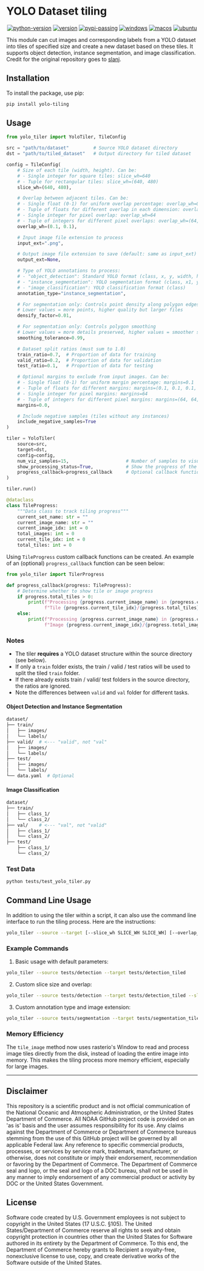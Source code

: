 # YOLO Dataset tiling

<div align="center">

[![python-version](https://img.shields.io/pypi/pyversions/yolo-tiling.svg)](https://pypi.org/project/yolo-tiling)
[![version](https://img.shields.io/pypi/v/yolo-tiling.svg)](https://pypi.python.org/pypi/yolo-tiling)
[![pypi-passing](https://github.com/Jordan-Pierce/yolo-tiling/actions/workflows/pypi.yml/badge.svg)](https://pypi.org/project/yolo-tiling)
[![windows](https://github.com/Jordan-Pierce/yolo-tiling/actions/workflows/windows.yml/badge.svg)](https://pypi.org/project/yolo-tiling)
[![macos](https://github.com/Jordan-Pierce/yolo-tiling/actions/workflows/macos.yml/badge.svg)](https://pypi.org/project/yolo-tiling)
[![ubuntu](https://github.com/Jordan-Pierce/yolo-tiling/actions/workflows/ubuntu.yml/badge.svg)](https://pypi.org/project/yolo-tiling)
</div>

This module can cut images and corresponding labels from a YOLO dataset into tiles of specified size and create a
new dataset based on these tiles. It supports object detection, instance segmentation, and image classification. 
Credit for the original repository goes to [slanj](https://github.com/slanj/yolo-tiling).

## Installation

To install the package, use pip:

```bash
pip install yolo-tiling
```

## Usage

```python
from yolo_tiler import YoloTiler, TileConfig

src = "path/to/dataset"         # Source YOLO dataset directory
dst = "path/to/tiled_dataset"   # Output directory for tiled dataset

config = TileConfig(
    # Size of each tile (width, height). Can be:
    # - Single integer for square tiles: slice_wh=640
    # - Tuple for rectangular tiles: slice_wh=(640, 480)
    slice_wh=(640, 480),

    # Overlap between adjacent tiles. Can be:
    # - Single float (0-1) for uniform overlap percentage: overlap_wh=0.1
    # - Tuple of floats for different overlap in each dimension: overlap_wh=(0.1, 0.1)
    # - Single integer for pixel overlap: overlap_wh=64
    # - Tuple of integers for different pixel overlaps: overlap_wh=(64, 48)
    overlap_wh=(0.1, 0.1),

    # Input image file extension to process
    input_ext=".png",

    # Output image file extension to save (default: same as input_ext)
    output_ext=None,

    # Type of YOLO annotations to process:
    # - "object_detection": Standard YOLO format (class, x, y, width, height)
    # - "instance_segmentation": YOLO segmentation format (class, x1, y1, x2, y2, ...)
    # - "image_classification": YOLO classification format (class)
    annotation_type="instance_segmentation",

    # For segmentation only: Controls point density along polygon edges
    # Lower values = more points, higher quality but larger files
    densify_factor=0.01,

    # For segmentation only: Controls polygon smoothing
    # Lower values = more details preserved, higher values = smoother shapes
    smoothing_tolerance=0.99,

    # Dataset split ratios (must sum to 1.0)
    train_ratio=0.7,  # Proportion of data for training
    valid_ratio=0.2,  # Proportion of data for validation
    test_ratio=0.1,   # Proportion of data for testing

    # Optional margins to exclude from input images. Can be:
    # - Single float (0-1) for uniform margin percentage: margins=0.1
    # - Tuple of floats for different margins: margins=(0.1, 0.1, 0.1, 0.1)
    # - Single integer for pixel margins: margins=64
    # - Tuple of integers for different pixel margins: margins=(64, 64, 64, 64)
    margins=0.0,

    # Include negative samples (tiles without any instances)
    include_negative_samples=True
)

tiler = YoloTiler(
    source=src,
    target=dst,
    config=config,
    num_viz_samples=15,                     # Number of samples to visualize
    show_processing_status=True,            # Show the progress of the tiling process
    progress_callback=progress_callback     # Optional callback function to report progress (see below)
)

tiler.run()
```

```python
@dataclass
class TileProgress:
    """Data class to track tiling progress"""
    current_set_name: str = ""
    current_image_name: str = ""
    current_image_idx: int = 0
    total_images: int = 0
    current_tile_idx: int = 0  
    total_tiles: int = 0  
```

Using `TileProgress` custom callback functions can be created. An example of an (optional) `progress_callback` function 
can be seen below:

```python
from yolo_tiler import TilerProgress

def progress_callback(progress: TileProgress):
    # Determine whether to show tile or image progress
    if progress.total_tiles > 0:
        print(f"Processing {progress.current_image_name} in {progress.current_set_name} set: "
              f"Tile {progress.current_tile_idx}/{progress.total_tiles}")
    else:
        print(f"Processing {progress.current_image_name} in {progress.current_set_name} set: "
              f"Image {progress.current_image_idx}/{progress.total_images}")

```

### Notes

- The tiler **requires** a YOLO dataset structure within the source directory (see below). 
- If only a `train` folder exists, the train / valid / test ratios will be used to split the tiled `train` folder.
- If there already exists train / valid/ test folders in the source directory, the ratios are ignored.
- Note the differences between `valid` and `val` folder for different tasks.

#### Object Detection and Instance Segmentation

```bash
dataset/
├── train/
│   ├── images/
│   └── labels/
├── valid/  # <--- "valid", not "val"
│   ├── images/
│   └── labels/
├── test/
│   ├── images/
│   └── labels/
└── data.yaml  # Optional
```

#### Image Classification

```bash
dataset/
├── train/
│   ├── class_1/
│   └── class_2/
├── val/    # <--- "val", not "valid"
│   ├── class_1/
│   └── class_2/
├── test/
    ├── class_1/
    └── class_2/
```

### Test Data

```bash
python tests/test_yolo_tiler.py
```

## Command Line Usage

In addition to using the tiler within a script, it can also use the command line interface to run the tiling process. 
Here are the instructions:

```bash
yolo_tiler --source --target [--slice_wh SLICE_WH SLICE_WH] [--overlap_wh OVERLAP_WH OVERLAP_WH] [--input_ext INPUT_EXT] [--output_ext OUTPUT_EXT] [--annotation_type ANNOTATION_TYPE] [--densify_factor DENSIFY_FACTOR] [--smoothing_tolerance SMOOTHING_TOLERANCE] [--train_ratio TRAIN_RATIO] [--valid_ratio VALID_RATIO] [--test_ratio TEST_RATIO] [--margins MARGINS] [--include_negative_samples INCLUDE_NEGATIVE_SAMPLES]
```

### Example Commands

1. Basic usage with default parameters:
```bash
yolo_tiler --source tests/detection --target tests/detection_tiled
```

2. Custom slice size and overlap:
```bash
yolo_tiler --source tests/detection --target tests/detection_tiled --slice_wh 640 480 --overlap_wh 0.1 0.1
```

3. Custom annotation type and image extension:
```bash
yolo_tiler --source tests/segmentation --target tests/segmentation_tiled --annotation_type instance_segmentation --input_ext .jpg --output_ext .png
```

### Memory Efficiency

The `tile_image` method now uses rasterio's Window to read and process image tiles directly from the disk, instead of loading the entire image into memory. This makes the tiling process more memory efficient, especially for large images.

---
## Disclaimer

This repository is a scientific product and is not official communication of the National
Oceanic and Atmospheric Administration, or the United States Department of Commerce. All NOAA
GitHub project code is provided on an 'as is' basis and the user assumes responsibility for its
use. Any claims against the Department of Commerce or Department of Commerce bureaus stemming from
the use of this GitHub project will be governed by all applicable Federal law. Any reference to
specific commercial products, processes, or services by service mark, trademark, manufacturer, or
otherwise, does not constitute or imply their endorsement, recommendation or favoring by the
Department of Commerce. The Department of Commerce seal and logo, or the seal and logo of a DOC
bureau, shall not be used in any manner to imply endorsement of any commercial product or activity
by DOC or the United States Government.


## License

Software code created by U.S. Government employees is not subject to copyright in the United States
(17 U.S.C. §105). The United States/Department of Commerce reserve all rights to seek and obtain
copyright protection in countries other than the United States for Software authored in its
entirety by the Department of Commerce. To this end, the Department of Commerce hereby grants to
Recipient a royalty-free, nonexclusive license to use, copy, and create derivative works of the
Software outside of the United States.
